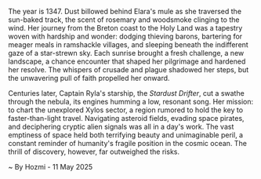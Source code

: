 
The year is 1347.  Dust billowed behind Elara's mule as she traversed the sun-baked track, the scent of rosemary and woodsmoke clinging to the wind. Her journey from the Breton coast to the Holy Land was a tapestry woven with hardship and wonder:  dodging thieving barons, bartering for meager meals in ramshackle villages, and sleeping beneath the indifferent gaze of a star-strewn sky. Each sunrise brought a fresh challenge, a new landscape, a chance encounter that shaped her pilgrimage and hardened her resolve.  The whispers of crusade and plague shadowed her steps, but the unwavering pull of faith propelled her onward.


Centuries later, Captain Ryla's starship, the *Stardust Drifter*, cut a swathe through the nebula, its engines humming a low, resonant song.  Her mission: to chart the unexplored Xylos sector, a region rumored to hold the key to faster-than-light travel.  Navigating asteroid fields, evading space pirates, and deciphering cryptic alien signals was all in a day's work. The vast emptiness of space held both terrifying beauty and unimaginable peril, a constant reminder of humanity's fragile position in the cosmic ocean.  The thrill of discovery, however, far outweighed the risks.

~ By Hozmi - 11 May 2025
